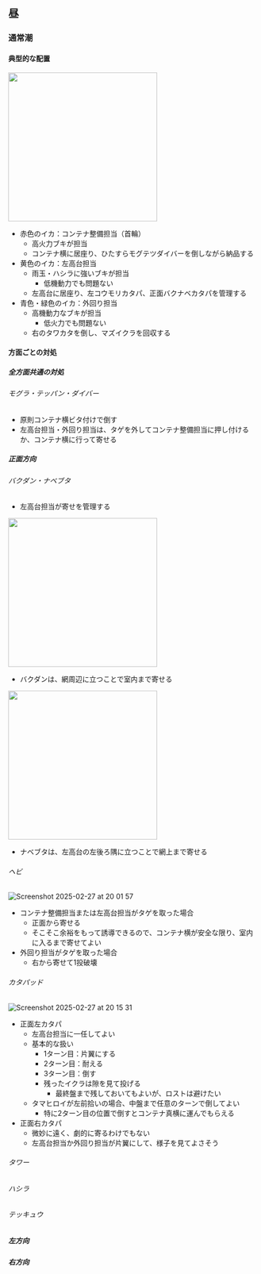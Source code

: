 ## 昼

### 通常潮

#### 典型的な配置

<img src="https://github.com/user-attachments/assets/303fd966-e861-4180-9ceb-215a434b3042" width="300" />

- 赤色のイカ：コンテナ整備担当（首輪）
  - 高火力ブキが担当
  - コンテナ横に居座り、ひたすらモグテツダイバーを倒しながら納品する
- 黄色のイカ：左高台担当
  - 雨玉・ハシラに強いブキが担当
    - 低機動力でも問題ない
  - 左高台に居座り、左コウモリカタパ、正面バクナベカタパを管理する
- 青色・緑色のイカ：外回り担当
  - 高機動力なブキが担当
    - 低火力でも問題ない
  - 右のタワカタを倒し、マズイクラを回収する
 
#### 方面ごとの対処

##### 全方面共通の対処

###### モグラ・テッパン・ダイバー

- 原則コンテナ横ビタ付けで倒す
- 左高台担当・外回り担当は、タゲを外してコンテナ整備担当に押し付けるか、コンテナ横に行って寄せる

##### 正面方向

###### バクダン・ナベブタ

- 左高台担当が寄せを管理する

<img src="https://github.com/user-attachments/assets/5f6b3b98-4267-459b-bf8d-e1c2b3387a4e" width="300" />

- バクダンは、網周辺に立つことで室内まで寄せる

<img src="https://github.com/user-attachments/assets/d7363141-8754-4637-a967-6c49a79e639c" width="300" />

- ナベブタは、左高台の左後ろ隅に立つことで網上まで寄せる

###### ヘビ

![Screenshot 2025-02-27 at 20 01 57](https://github.com/user-attachments/assets/d543da00-7852-420a-b08f-25ddc9e77203)

- コンテナ整備担当または左高台担当がタゲを取った場合
  - 正面から寄せる
  - そこそこ余裕をもって誘導できるので、コンテナ横が安全な限り、室内に入るまで寄せてよい
- 外回り担当がタゲを取った場合
  - 右から寄せて1投破壊
 
###### カタパッド

![Screenshot 2025-02-27 at 20 15 31](https://github.com/user-attachments/assets/14c03e40-c6cc-419d-9e62-a7eea7ccda4b)

- 正面左カタパ
  - 左高台担当に一任してよい
  - 基本的な扱い
    - 1ターン目：片翼にする
    - 2ターン目：耐える
    - 3ターン目：倒す
    - 残ったイクラは隙を見て投げる
      - 最終盤まで残しておいてもよいが、ロストは避けたい
  - タマヒロイが左前拾いの場合、中盤まで任意のターンで倒してよい
    - 特に2ターン目の位置で倒すとコンテナ真横に運んでもらえる
- 正面右カタパ
  - 微妙に遠く、劇的に寄るわけでもない
  - 左高台担当か外回り担当が片翼にして、様子を見てよさそう

###### タワー

###### ハシラ

###### テッキュウ

##### 左方向

##### 右方向
